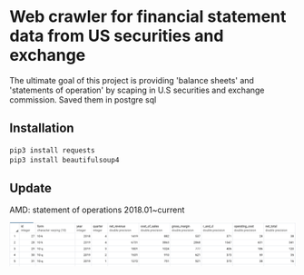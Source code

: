 
# Web crawler for financial statement data from US securities and exchange
The ultimate goal of this project is providing 'balance sheets' and 'statements of operation' by scaping in U.S securities and exchange commission. Saved them in postgre sql

## Installation

```bash
pip3 install requests
pip3 install beautifulsoup4
```

## Update 
AMD: statement of operations 2018.01~current

![](docs/database.png)
